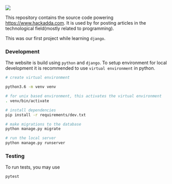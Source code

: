 ![](https://github.com/abhiabhi94/blog/workflows/build/badge.svg)

This repository contains the source code powering https://www.hackadda.com. It is used by for posting articles in the technological field(mostly related to programming).

This was our first project while learning `django`.

### Development

The website is build using `python` and `django`. To setup environment for local development it is recommended to use `virtual environment` in python.

```sh
# create virtual environment

python3.6 -m venv venv

# for unix based environment, this activates the virtual environment
. venv/bin/activate

# install dependencies
pip install -r requirements/dev.txt

# make migrations to the database
python manage.py migrate

# run the local server
python manage.py runserver
```

### Testing

To run tests, you may use

```sh
pytest
```
